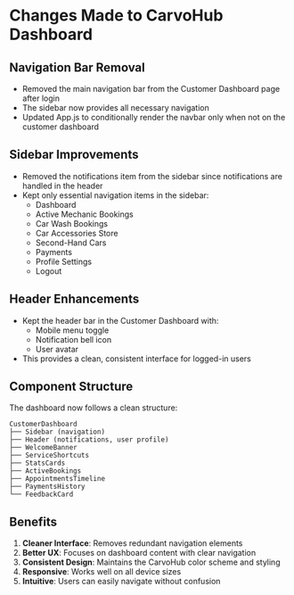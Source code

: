 # Changes Made to CarvoHub Dashboard

## Navigation Bar Removal
- Removed the main navigation bar from the Customer Dashboard page after login
- The sidebar now provides all necessary navigation
- Updated App.js to conditionally render the navbar only when not on the customer dashboard

## Sidebar Improvements
- Removed the notifications item from the sidebar since notifications are handled in the header
- Kept only essential navigation items in the sidebar:
  - Dashboard
  - Active Mechanic Bookings
  - Car Wash Bookings
  - Car Accessories Store
  - Second-Hand Cars
  - Payments
  - Profile Settings
  - Logout

## Header Enhancements
- Kept the header bar in the Customer Dashboard with:
  - Mobile menu toggle
  - Notification bell icon
  - User avatar
- This provides a clean, consistent interface for logged-in users

## Component Structure
The dashboard now follows a clean structure:
```
CustomerDashboard
├── Sidebar (navigation)
├── Header (notifications, user profile)
├── WelcomeBanner
├── ServiceShortcuts
├── StatsCards
├── ActiveBookings
├── AppointmentsTimeline
├── PaymentsHistory
└── FeedbackCard
```

## Benefits
1. **Cleaner Interface**: Removes redundant navigation elements
2. **Better UX**: Focuses on dashboard content with clear navigation
3. **Consistent Design**: Maintains the CarvoHub color scheme and styling
4. **Responsive**: Works well on all device sizes
5. **Intuitive**: Users can easily navigate without confusion